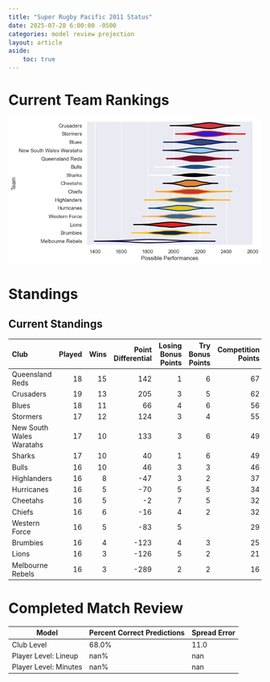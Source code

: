 ```yaml
---  
title: "Super Rugby Pacific 2011 Status"  
date: 2025-07-28 6:00:00 -0500  
categories: model review projection  
layout: article  
aside:  
    toc: true  
---
```

# Current Team Rankings


![Club Rankings](plots/rankings_Super_Rugby_Pacific_2011.png)
# Standings

## Current Standings


| Club                     |   Played |   Wins |   Point Differential |   Losing Bonus Points |   Try Bonus Points |   Competition Points |
|:-------------------------|---------:|-------:|---------------------:|----------------------:|-------------------:|---------------------:|
| Queensland Reds          |       18 |     15 |                  142 |                     1 |                  6 |                   67 |
| Crusaders                |       19 |     13 |                  205 |                     3 |                  5 |                   62 |
| Blues                    |       18 |     11 |                   66 |                     4 |                  6 |                   56 |
| Stormers                 |       17 |     12 |                  124 |                     3 |                  4 |                   55 |
| New South Wales Waratahs |       17 |     10 |                  133 |                     3 |                  6 |                   49 |
| Sharks                   |       17 |     10 |                   40 |                     1 |                  6 |                   49 |
| Bulls                    |       16 |     10 |                   46 |                     3 |                  3 |                   46 |
| Highlanders              |       16 |      8 |                  -47 |                     3 |                  2 |                   37 |
| Hurricanes               |       16 |      5 |                  -70 |                     5 |                  5 |                   34 |
| Cheetahs                 |       16 |      5 |                   -2 |                     7 |                  5 |                   32 |
| Chiefs                   |       16 |      6 |                  -16 |                     4 |                  2 |                   32 |
| Western Force            |       16 |      5 |                  -83 |                     5 |                    |                   29 |
| Brumbies                 |       16 |      4 |                 -123 |                     4 |                  3 |                   25 |
| Lions                    |       16 |      3 |                 -126 |                     5 |                  2 |                   21 |
| Melbourne Rebels         |       16 |      3 |                 -289 |                     2 |                  2 |                   16 |



# Completed Match Review


| Model | Percent Correct Predictions | Spread Error |
| ------ | ------ | ------ |
| Club Level | 68.0% | 11.0 |
| Player Level: Lineup | nan% | nan |
| Player Level: Minutes | nan% | nan |

